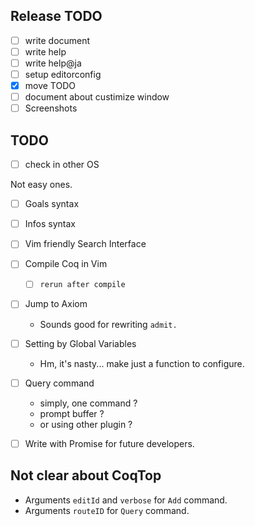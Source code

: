 
## Release TODO

- [ ] write document
- [ ] write help
- [ ] write help@ja
- [ ] setup editorconfig
- [x] move TODO
- [ ] document about custimize window
- [ ] Screenshots

## TODO

- [ ] check in other OS

Not easy ones.

- [ ] Goals syntax
- [ ] Infos syntax

- [ ] Vim friendly Search Interface
- [ ] Compile Coq in Vim
  - [ ] `rerun after compile`
- [ ] Jump to Axiom
  - Sounds good for rewriting `admit.`
- [ ] Setting by Global Variables
  - Hm, it's nasty... make just a function to configure.
- [ ] Query command
  - simply, one command ?
  - prompt buffer ?
  - or using other plugin ?

- [ ] Write with Promise for future developers.


## Not clear about CoqTop

- Arguments `editId` and `verbose` for `Add` command.
- Arguments `routeID` for `Query` command.


